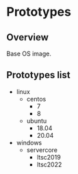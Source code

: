 # Prototypes

## Overview

Base OS image.

## Prototypes list

* linux
  * centos
    * 7
    * 8
  * ubuntu
    * 18.04
    * 20.04
* windows
  * servercore
    * ltsc2019
    * ltsc2022
